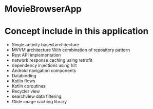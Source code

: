 # MovieBrowserApp

# Concept include in this application
* Single activity based architecture
* MVVM architecture With combination of repository pattern
* Rest API implementation
* network response caching using retrofit
* dependency injections using hilt
* Android navigation components
* Databinding
* Kotlin flows
* Kotlin coroutines
* Recycler view
* searchview data filtering
* Glide image caching library
